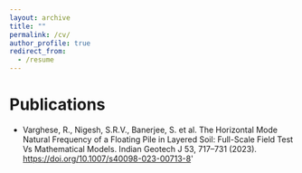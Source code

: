 ```yaml
---
layout: archive
title: ""
permalink: /cv/
author_profile: true
redirect_from:
  - /resume
---
```


Publications
======
* Varghese, R., Nigesh, S.R.V., Banerjee, S. et al. The Horizontal Mode Natural Frequency of a Floating Pile in Layered Soil: Full-Scale Field Test Vs Mathematical Models. Indian Geotech J 53, 717–731 (2023). https://doi.org/10.1007/s40098-023-00713-8'
